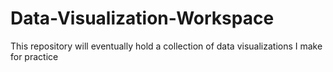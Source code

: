 # Data-Visualization-Workspace

This repository will eventually hold a collection of data visualizations I make for practice
